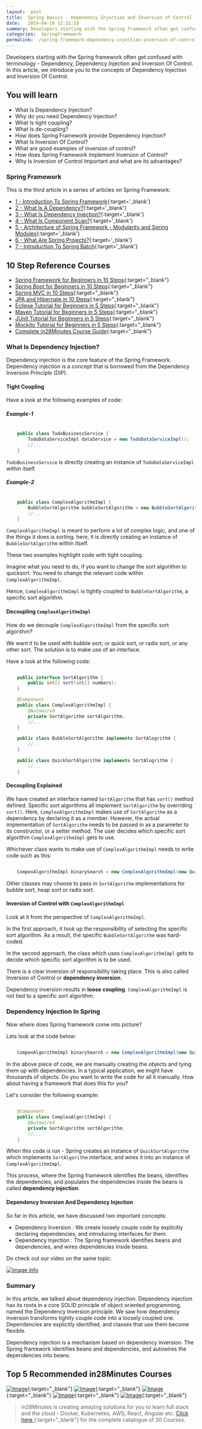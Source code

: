 ```yaml
---
layout:  post
title:  Spring Basics - Dependency Injection and Inversion of Control
date:   2019-04-10 12:31:19
summary: Developers starting with the Spring framework often get confused with terminology - Dependency, Dependency Injection and Inversion Of Control. In this article, we introduce you to the concepts of Dependency Injection and Inversion Of Control.
categories:  SpringFramework
permalink:  /spring-framework-dependency-injection-inversion-of-control
---
```

 
Developers starting with the Spring framework often get confused with terminology - Dependency, Dependency Injection and Inversion Of Control. In this article, we introduce you to the concepts of Dependency Injection and Inversion Of Control.

## You will learn
- What Is Dependency Injection?
- Why do you need Dependency Injection?
- What Is tight coupling?
- What Is de-coupling?
- How does Spring Framework provide Dependency Injection?
- What Is Inversion Of Control?
- What are good examples of inversion of control?
- How does Spring Framework implement Inversion of Control?
- Why Is Inversion of Control Important and what are its advantages?

### Spring Framework

This is the third article in a series of articles on Spring Framework:

- [1 - Introduction To Spring Framework](/introduction-to-the-spring-framework){:target='_blank'}
- [2 - What Is A Dependency?](/spring-framework-what-is-a-dependency){:target='_blank'}
- [3 - What Is Dependency Injection?](/spring-framework-dependency-injection-inversion-of-control){:target='_blank'}
- [4 - What Is Component Scan?](/spring-and-spring-boot-what-is-component-scan){:target='_blank'}
- [5 - Architecture of Spring Framework - Modularity and Spring Modules](/spring-framework-architectures-and-modules){:target='_blank'}
- [6 - What Are Spring Projects?](/spring-projects-with-examples){:target='_blank'}
- [7 - Introduction To Spring Batch](/spring-basics-introduction-to-spring-batch){:target='_blank'}



## 10 Step Reference Courses

- [Spring Framework for Beginners in 10 Steps](https://courses.in28minutes.com/p/spring-framework-for-beginners){:target="_blank"}
- [Spring Boot for Beginners in 10 Steps](https://courses.in28minutes.com/p/spring-boot-for-beginners-in-10-steps){:target="_blank"}
- [Spring MVC in 10 Steps](https://www.youtube.com/watch?v=BjNhGaZDr0Y){:target="_blank"}
- [JPA and Hibernate in 10 Steps](https://courses.in28minutes.com/p/jpa-and-hibernate-tutorial-for-beginners-with-spring-boot){:target="_blank"}
- [Eclipse Tutorial for Beginners in 5 Steps](https://courses.in28minutes.com/p/eclipse-tutorial-for-beginners){:target="_blank"}
- [Maven Tutorial for Beginners in 5 Steps](https://courses.in28minutes.com/p/maven-tutorial-for-beginners-in-5-steps){:target="_blank"}
- [JUnit Tutorial for Beginners in 5 Steps](https://courses.in28minutes.com/p/junit-tutorial-for-beginners){:target="_blank"}
- [Mockito Tutorial for Beginners in 5 Steps](https://courses.in28minutes.com/p/mockito-for-beginner-in-5-steps){:target="_blank"}
- [Complete in28Minutes Course Guide](https://courses.in28minutes.com/p/in28minutes-course-guide){:target="_blank"}


### What Is Dependency Injection?

Dependency injection is the core feature of the Spring Framework.  Dependency injection is a concept that is borrowed from the Dependency Inversion Principle (DIP). 

#### Tight Coupling

Have a look at the following examples of code:

##### Example-1

```java

	public class TodoBusinessService {
		TodoDataServiceImpl dataService = new TodoDataServiceImpl();
		//... 
	}

```  

```TodoBusinessService``` is directly creating an instance of ```TodoDataServiceImpl``` within itself. 

##### Example-2

```java

	public class ComplexAlgorithmImpl {
		BubbleSortAlgorithm bubbleSortAlgorithm = new BubbleSortAlgorithm();
		//...
	}

``` 

```ComplexAlgorithmImpl``` is meant to perform a lot of complex logic, and one of the things it does is sorting. here, it is directly creating an instance of ```BubbleSortAlgorithm``` within itself.

These two examples highlight code with tight coupling. 

Imagine what you need to do, if you want to change the sort algorithm to quicksort. You need to change the relevant code within ```ComplexAlgorithmImpl```. 

Hence, ```ComplexAlgorithmImpl``` is tightly coupled to ```BubbleSortAlgorithm```, a specific sort algorithm.

#### Decoupling ```ComplexAlgorithmImpl```

How do we decouple ```ComplexAlgorithmImpl``` from the specific sort algorithm? 

We want it to be used with bubble sort, or quick sort, or radix sort, or any other sort. The solution is to make use of an interface.

Have a look at the following code:

```java

	public interface SortAlgorithm {
		public int[] sort(int[] numbers);
	}

	@Component
	public class ComplexAlgorithmImpl {
		@Autowired
		private SortAlgorithm sortAlgorithm;	
		//...
	}

	public class BubbleSortAlgorithm implements SortAlogrithm {
		//...
	}

	public class QuickSortAlgorithm implements SortAlogrithm {
		//...
	}

``` 
#### Decoupling Explained

We have created an interface named ```SortAlgorithm``` that has ```sort()``` method defined. Specific sort algorithms all implement ```SortAlgorithm``` by overriding ```sort()```. Here, ```ComplexAlgorithmImpl``` makes use of ```SortAlgorithm``` as a dependency by declaring it as a member. However, the actual implementation of ```SortAlgorithm``` needs to be passed in as a parameter to its constructor, or a setter method. The user decides which specific sort algorithm ```ComplexAlgorithmImpl``` gets to use.

Whichever class wants to make use of ```ComplexAlgorithmImpl``` needs to write code such as this:

```java

	CompexAlgorithmImpl binarySearch = new ComplexAlgorithmImpl(new QuickSortAlgorithm());

```

Other classes may choose to pass in ```SortAlgorithm``` implementations for bubble sort, heap sort or radix sort. 

#### Inversion of Control with ```ComplexAlgorithmImpl```

Look at it from the perspective of ```ComplexAlgorithmImpl```. 

In the first approach, it took up the responsibility of selecting the specific sort algorithm. As a result, the specific ```BubbleSortAlgorithm``` was hard-coded.

In the second approach, the class which uses ```ComplexAlgorithmImpl``` gets to decide which specific sort algorithm is to be used. 

There is a clear inversion of responsibility taking place. This is also called Inversion of Control or **dependency inversion**.

Dependency inversion results in **loose coupling**.  ```ComplexAlgorithmImpl``` is not tied to a specific sort algorithm.

### Dependency Injection In Spring

Now where does Spring framework come into picture?

Lets look at the code below:

```java

	CompexAlgorithmImpl binarySearch = new ComplexAlgorithmImpl(new QuickSortAlgorithm());

```

In the above piece of code, we are manually creating the objects and tying them up with dependencies. In a typical application, we might have thousands of objects. Do you want to write the code for all it manually. How about having a framework that does this for you?

Let's consider the following example:

```java

	@Component
	public class ComplexAlgorithmImpl {
		@Autowired
		private SortAlgorithm sortAlgorithm;	
		//...
	}

```

When this code is run - Spring creates an instance of ```QuickSortAlgorithm``` which implements ```SortAlgorithm``` interface, and wires it into an instance of ```ComplexAlgorithmImpl```. 

This process, where the Spring framework identifies the beans, identifies the dependencies, and populates the dependencies inside the beans is called **dependency injection**. 

#### Dependency Inversion And Dependency Injection

So far in this article, we have discussed two important concepts:

* Dependency Inversion : We create loosely couple code by explicitly declaring dependencies, and introducing interfaces for them. 
* Dependency Injection : The Spring framework identifies beans and dependencies, and wires dependencies inside beans.

Do check out our video on the same topic:

[![image info](images/Capture-091-01.png)](https://www.youtube.com/watch?v=4sD_3BzxJOo)

### Summary

In this article, we talked about dependency injection. Dependency injection has its roots in a core SOLID principle of object oriented programming, named the Dependency Inversion principle. We saw how dependency inversion transforms tightly couple code into a loosely coupled one. Dependencies are explicitly identified, and classes that use them become flexible.

Dependency injection is a mechanism based on dependency inversion. The Spring framework identifies beans and dependencies, and autowires the dependencies into beans.

## Top 5 Recommended in28Minutes Courses
[![Image](/images/Course-Master-Microservices-with-Spring-Boot-and-Spring-Cloud.png "Master Microservices with Spring Boot and Spring Cloud")](https://www.udemy.com/course/microservices-with-spring-boot-and-spring-cloud/?couponCode=NOVEMBER-2019){:target="_blank"}
[![Image](/images/Course-Spring-Framework-Master-Class---Beginner-to-Expert.png "Spring Master Class - Beginner to Expert")](https://www.udemy.com/course/spring-tutorial-for-beginners/?couponCode=NOVEMBER-2019){:target="_blank"}
[![Image](/images/Course-KubernetesCrashCourse.png "Kubernetes Crash Course for Java Spring Boot Developers")](https://www.udemy.com/course/kubernetes-crash-course-for-java-developers/?couponCode=NOVEMBER-2019){:target="_blank"}
[![Image](/images/Course-DockerCrashCourseForJavaSpringBootDevelopers.png "Docker Crash Course for Java Spring Boot Developers")](https://www.udemy.com/course/docker-course-with-java-and-spring-boot-for-beginners/?couponCode=NOVEMBER-2019){:target="_blank"}
[![Image](/images/Course-Go-Full-Stack-With-Spring-Boot-and-React.png "Go Full Stack with Spring Boot and React")](https://www.udemy.com/course/full-stack-application-with-spring-boot-and-react/?couponCode=NOVEMBER-2019){:target="_blank"}

> in28Minutes is creating amazing solutions for you to learn full stack and the cloud - Docker, Kubernetes, AWS, React, Angular etc. [Click here ](https://github.com/in28minutes/learn#aws-and-cloud-courses){:target="_blank"} for the complete catalogue of 30 Courses.
